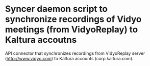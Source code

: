 Syncer daemon script to synchronize recordings of Vidyo meetings (from VidyoReplay) to Kaltura accoutns
====================
API connector that synchronizes recordings from VidyoReplay server (http://www.vidyo.com) to Kaltura accounts (corp.kaltura.com).
